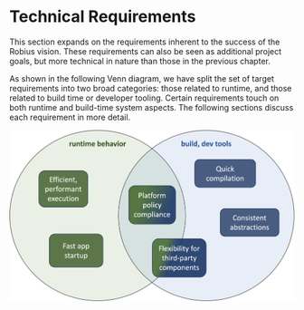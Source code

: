 # Technical Requirements

This section expands on the requirements inherent to the success of the Robius vision.
These requirements can also be seen as additional project goals, but more technical in nature than those in the previous chapter.

As shown in the following Venn diagram, we have split the set of target requirements into two broad categories: those related to runtime, and those related to build time or developer tooling.
Certain requirements touch on both runtime and build-time system aspects.
The following sections discuss each requirement in more detail.

![Technical Requirements](../img/requirements.png)
